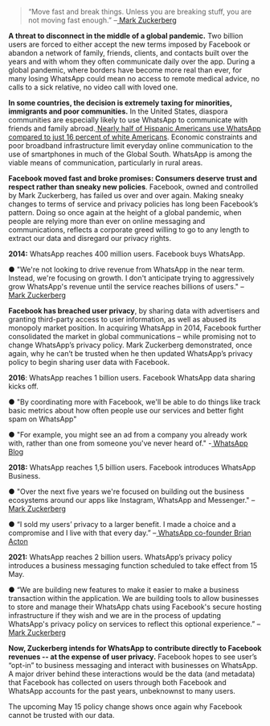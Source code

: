 > “Move fast and break things. Unless you are breaking stuff, you are not moving fast enough.” –[ Mark Zuckerberg](https://www.businessinsider.in/Mark-Zuckerberg-Turns-30-Today-160Heres-His-Life-In-Pictures-And-Quotes/Move-fast-and-break-things-Unless-you-are-breaking-stuff-you-are-not-moving-fast-enough-/slideshow/35123191.cms)

 

**A threat to disconnect in the middle of a global pandemic.** Two billion users are forced to either accept the new terms imposed by Facebook or abandon a network of family, friends, clients, and contacts built over the years and with whom they often communicate daily over the app. During a global pandemic, where borders have become more real than ever, for many losing WhatsApp could mean no access to remote medical advice, no calls to a sick relative, no video call with loved one.

 

**In some countries, the decision is extremely taxing for minorities, immigrants and poor communities.** In the United States, diaspora communities are especially likely to use WhatsApp to communicate with friends and family abroad.[ Nearly half of Hispanic Americans use WhatsApp compared to just 16 percent of white Americans](https://www.pewresearch.org/internet/2021/04/07/social-media-use-in-2021/). Economic constraints and poor broadband infrastructure limit everyday online communication to the use of smartphones in much of the Global South. WhatsApp is among the viable means of communication, particularly in rural areas.

 

**Facebook moved fast and broke promises: Consumers deserve trust and respect rather than sneaky new policies**. Facebook, owned and controlled by Mark Zuckerberg, has failed us over and over again. Making sneaky changes to terms of service and privacy policies has long been Facebook’s pattern. Doing so once again at the height of a global pandemic, when people are relying more than ever on online messaging and communications, reflects a corporate greed willing to go to any length to extract our data and disregard our privacy rights.

 

**2014:** WhatsApp reaches 400 million users. Facebook buys WhatsApp.

●   "We're not looking to drive revenue from WhatsApp in the near term. Instead, we're focusing on growth. I don't anticipate trying to aggressively grow WhatsApp's revenue until the service reaches billions of users." –[ Mark Zuckerberg](https://seekingalpha.com/article/3342555-why-apple-google-facebook-alibaba-or-american-express-will-acquire-paypal)

**Facebook has breached user privacy**, by sharing data with advertisers and granting third-party access to user information, as well as abused its monopoly market position. In acquiring WhatsApp in 2014, Facebook further consolidated the market in global communications – while promising not to change WhatsApp’s privacy policy. Mark Zuckerberg demonstrated, once again, why he can’t be trusted when he then updated WhatsApp’s privacy policy to begin sharing user data with Facebook.

**2016**: WhatsApp reaches 1 billion users. Facebook WhatsApp data sharing kicks off.

●   "By coordinating more with Facebook, we'll be able to do things like track basic metrics about how often people use our services and better fight spam on WhatsApp"

●   "For example, you might see an ad from a company you already work with, rather than one from someone you've never heard of." -[ WhatsApp Blog](https://blog.whatsapp.com/?page=5)

**2018:** WhatsApp reaches 1,5 billion users. Facebook introduces WhatsApp Business.

●   "Over the next five years we're focused on building out the business ecosystems around our apps like Instagram, WhatsApp and Messenger." –[ Mark Zuckerberg](https://venturebeat.com/2018/04/25/facebook-whatsapp-business-has-over-3-million-users/)

●   “I sold my users’ privacy to a larger benefit. I made a choice and a compromise and I live with that every day.” –[ WhatsApp co-founder Brian Acton](https://www.forbes.com/sites/parmyolson/2018/09/26/exclusive-whatsapp-cofounder-brian-acton-gives-the-inside-story-on-deletefacebook-and-why-he-left-850-million-behind/amp/?__twitter_impression=true)

**2021:** WhatsApp reaches 2 billion users. WhatsApp’s privacy policy introduces a business messaging function scheduled to take effect from 15 May.

●   “We are building new features to make it easier to make a business transaction within the application. We are building tools to allow businesses to store and manage their WhatsApp chats using Facebook's secure hosting infrastructure if they wish and we are in the process of updating WhatsApp's privacy policy on services to reflect this optional experience.” –[ Mark Zuckerberg](https://voi.id/en/technology/30133/zuckerberg-reveals-reasons-for-implementing-whatsapps-new-privacy-policy)

 

**Now, Zuckerberg intends for WhatsApp to contribute directly to Facebook revenues -- at the expense of user privacy.** Facebook hopes to see user’s “opt-in” to business messaging and interact with businesses on WhatsApp. A major driver behind these interactions would be the data (and metadata) that Facebook has collected on users through both Facebook and WhatsApp accounts for the past years, unbeknownst to many users.

 

The upcoming May 15 policy change shows once again why Facebook cannot be trusted with our data. 